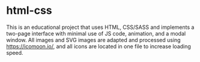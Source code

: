 # html-css
This is an educational project that uses HTML, CSS/SASS and implements a two-page interface with minimal use of JS code, animation, and a modal window. All images and SVG images are adapted and processed using https://icomoon.io/, and all icons are located in one file to increase loading speed.
